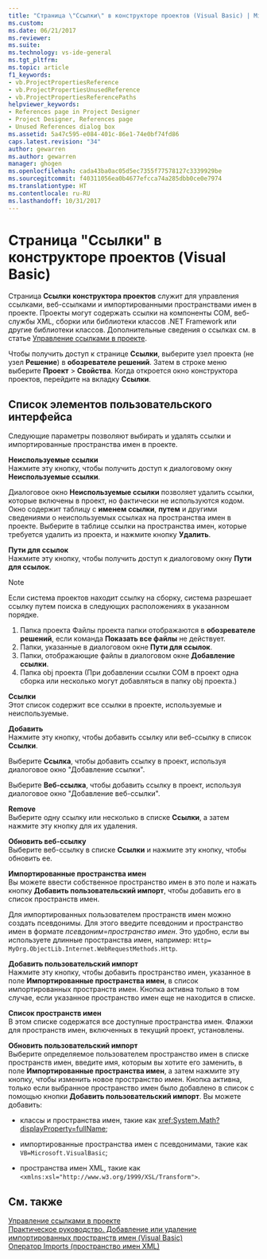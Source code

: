 ```yaml
---
title: "Страница \"Ссылки\" в конструкторе проектов (Visual Basic) | Microsoft Docs"
ms.custom: 
ms.date: 06/21/2017
ms.reviewer: 
ms.suite: 
ms.technology: vs-ide-general
ms.tgt_pltfrm: 
ms.topic: article
f1_keywords:
- vb.ProjectPropertiesReference
- vb.ProjectPropertiesUnusedReference
- vb.ProjectPropertiesReferencePaths
helpviewer_keywords:
- References page in Project Designer
- Project Designer, References page
- Unused References dialog box
ms.assetid: 5a47c595-e084-401c-86e1-74e0bf74fd86
caps.latest.revision: "34"
author: gewarren
ms.author: gewarren
manager: ghogen
ms.openlocfilehash: cada43ba0ac05d5ec7355f77578127c3339929be
ms.sourcegitcommit: f40311056ea0b4677efcca74a285dbb0ce0e7974
ms.translationtype: HT
ms.contentlocale: ru-RU
ms.lasthandoff: 10/31/2017
---
```

# <a name="references-page-project-designer-visual-basic"></a>Страница "Ссылки" в конструкторе проектов (Visual Basic)
Страница **Ссылки** **конструктора проектов** служит для управления ссылками, веб-ссылками и импортированными пространствами имен в проекте. Проекты могут содержать ссылки на компоненты COM, веб-службы XML, сборки или библиотеки классов .NET Framework или другие библиотеки классов. Дополнительные сведения о ссылках см. в статье [Управление ссылками в проекте](../../ide/managing-references-in-a-project.md).  

 Чтобы получить доступ к странице **Ссылки**, выберите узел проекта (не узел **Решение**) в **обозревателе решений**. Затем в строке меню выберите **Проект** > **Свойства**. Когда откроется окно конструктора проектов, перейдите на вкладку **Ссылки**.  

## <a name="uielement-list"></a>Список элементов пользовательского интерфейса  
 Следующие параметры позволяют выбирать и удалять ссылки и импортированные пространства имен в проекте.  

 **Неиспользуемые ссылки**  
 Нажмите эту кнопку, чтобы получить доступ к диалоговому окну **Неиспользуемые ссылки**.  

 Диалоговое окно **Неиспользуемые ссылки** позволяет удалить ссылки, которые включены в проект, но фактически не используются кодом. Окно содержит таблицу с **именем ссылки**, **путем** и другими сведениями о неиспользуемых ссылках на пространства имен в проекте. Выберите в таблице ссылки на пространства имен, которые требуется удалить из проекта, и нажмите кнопку **Удалить**.  

 **Пути для ссылок**  
 Нажмите эту кнопку, чтобы получить доступ к диалоговому окну **Пути для ссылок**.  

> [!NOTE]
>  Если система проектов находит ссылку на сборку, система разрешает ссылку путем поиска в следующих расположениях в указанном порядке.  
>   
>  1.  Папка проекта Файлы проекта папки отображаются в **обозревателе решений**, если команда **Показать все файлы** не действует.  
> 2.  Папки, указанные в диалоговом окне **Пути для ссылок**.  
> 3.  Папки, отображающие файлы в диалоговом окне **Добавление ссылки**.  
> 4.  Папка obj проекта (При добавлении ссылки COM в проект одна сборка или несколько могут добавляться в папку obj проекта.)  

 **Ссылки**  
 Этот список содержит все ссылки в проекте, используемые и неиспользуемые.  

 **Добавить**  
 Нажмите эту кнопку, чтобы добавить ссылку или веб-ссылку в список **Ссылки**.  

 Выберите **Ссылка**, чтобы добавить ссылку в проект, используя диалоговое окно "Добавление ссылки".  

 Выберите **Веб-ссылка**, чтобы добавить ссылку в проект, используя диалоговое окно "Добавление веб-ссылки".  

 **Remove**  
 Выберите одну ссылку или несколько в списке **Ссылки**, а затем нажмите эту кнопку для их удаления.  

 **Обновить веб-ссылку**  
 Выберите веб-ссылку в списке **Ссылки** и нажмите эту кнопку, чтобы обновить ее.  

 **Импортированные пространства имен**  
 Вы можете ввести собственное пространство имен в это поле и нажать кнопку **Добавить пользовательский импорт**, чтобы добавить его в список пространств имен.  

 Для импортированных пользователем пространств имен можно создать псевдонимы. Для этого введите псевдоним и пространство имен в формате *псевдоним*=*пространство имен*. Это удобно, если вы используете длинные пространства имен, например: `Http= MyOrg.ObjectLib.Internet.WebRequestMethods.Http`.  

 **Добавить пользовательский импорт**  
 Нажмите эту кнопку, чтобы добавить пространство имен, указанное в поле **Импортированные пространства имен**, в список импортированных пространств имен. Кнопка активна только в том случае, если указанное пространство имен еще не находится в списке.  

 **Список пространств имен**  
 В этом списке содержатся все доступные пространства имен. Флажки для пространств имен, включенных в текущий проект, установлены.  

 **Обновить пользовательский импорт**  
 Выберите определяемое пользователем пространство имен в списке пространств имен, введите имя, которым вы хотите его заменить, в поле **Импортированные пространства имен**, а затем нажмите эту кнопку, чтобы изменить новое пространство имен. Кнопка активна, только если выбранное пространство имен было добавлено в список с помощью кнопки **Добавить пользовательский импорт**. Вы можете добавить:  

-   классы и пространства имен, такие как <xref:System.Math?displayProperty=fullName>;  

-   импортированные пространства имен с псевдонимами, такие как `VB=Microsoft.VisualBasic`;  

-   пространства имен XML, такие как `<xmlns:xsl="http://www.w3.org/1999/XSL/Transform">`.  

## <a name="see-also"></a>См. также  
 [Управление ссылками в проекте](../../ide/managing-references-in-a-project.md)   
 [Практическое руководство. Добавление или удаление импортированных пространств имен (Visual Basic)](../../ide/how-to-add-or-remove-imported-namespaces-visual-basic.md)   
 [Оператор Imports (пространство имен XML)](/dotnet/visual-basic/language-reference/statements/imports-statement-xml-namespace)
